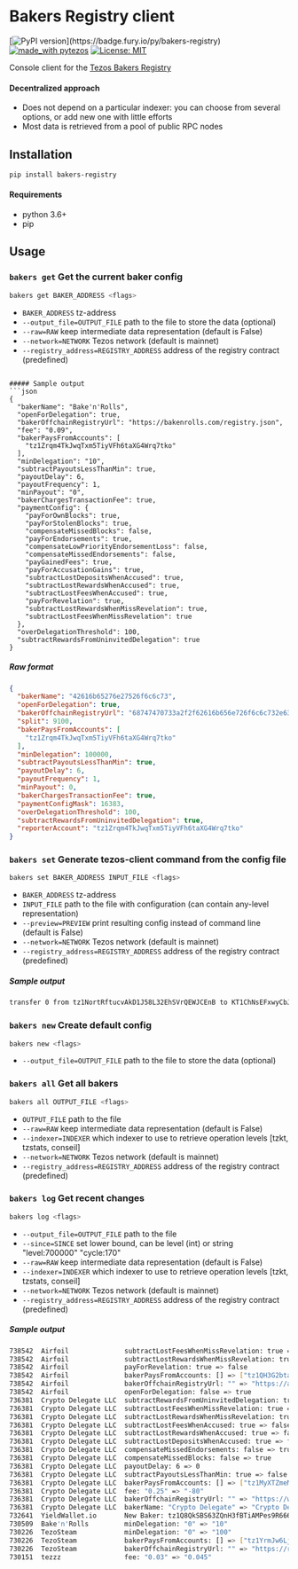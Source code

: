 # Bakers Registry client

[![PyPI version](https://badge.fury.io/py/bakers-registry.svg?)](https://badge.fury.io/py/bakers-registry)
[![made_with pytezos](https://img.shields.io/badge/made_with-pytezos-blue.svg)](https://github.com/baking-bad/pytezos)
[![License: MIT](https://img.shields.io/badge/License-MIT-yellow.svg)](https://opensource.org/licenses/MIT)

Console client for the [Tezos Bakers Registry](https://tezit.github.io/baker-registry)

#### Decentralized approach
* Does not depend on a particular indexer: you can choose from several options, or add new one with little efforts
* Most data is retrieved from a pool of public RPC nodes

## Installation

```bash
pip install bakers-registry
```

#### Requirements
* python 3.6+
* pip

## Usage

### `bakers get` Get the current baker config

```bash
bakers get BAKER_ADDRESS <flags>
```

* `BAKER_ADDRESS`   tz-address
* `--output_file=OUTPUT_FILE`   path to the file to store the data (optional)
* `--raw=RAW`   keep intermediate data representation (default is False)
* `--network=NETWORK`   Tezos network (default is mainnet)
* `--registry_address=REGISTRY_ADDRESS` address of the registry contract (predefined)
```

##### Sample output
```json
{
  "bakerName": "Bake'n'Rolls",
  "openForDelegation": true,
  "bakerOffchainRegistryUrl": "https://bakenrolls.com/registry.json",
  "fee": "0.09",
  "bakerPaysFromAccounts": [
    "tz1Zrqm4TkJwqTxm5TiyVFh6taXG4Wrq7tko"
  ],
  "minDelegation": "10",
  "subtractPayoutsLessThanMin": true,
  "payoutDelay": 6,
  "payoutFrequency": 1,
  "minPayout": "0",
  "bakerChargesTransactionFee": true,
  "paymentConfig": {
    "payForOwnBlocks": true,
    "payForStolenBlocks": true,
    "compensateMissedBlocks": false,
    "payForEndorsements": true,
    "compensateLowPriorityEndorsementLoss": false,
    "compensateMissedEndorsements": false,
    "payGainedFees": true,
    "payForAccusationGains": true,
    "subtractLostDepositsWhenAccused": true,
    "subtractLostRewardsWhenAccused": true,
    "subtractLostFeesWhenAccused": true,
    "payForRevelation": true,
    "subtractLostRewardsWhenMissRevelation": true,
    "subtractLostFeesWhenMissRevelation": true
  },
  "overDelegationThreshold": 100,
  "subtractRewardsFromUninvitedDelegation": true
}
```

##### Raw format
```json
{
  "bakerName": "42616b65276e27526f6c6c73",
  "openForDelegation": true,
  "bakerOffchainRegistryUrl": "68747470733a2f2f62616b656e726f6c6c732e636f6d2f72656769737472792e6a736f6e",
  "split": 9100,
  "bakerPaysFromAccounts": [
    "tz1Zrqm4TkJwqTxm5TiyVFh6taXG4Wrq7tko"
  ],
  "minDelegation": 100000,
  "subtractPayoutsLessThanMin": true,
  "payoutDelay": 6,
  "payoutFrequency": 1,
  "minPayout": 0,
  "bakerChargesTransactionFee": true,
  "paymentConfigMask": 16383,
  "overDelegationThreshold": 100,
  "subtractRewardsFromUninvitedDelegation": true,
  "reporterAccount": "tz1Zrqm4TkJwqTxm5TiyVFh6taXG4Wrq7tko"
}

```

### `bakers set` Generate tezos-client command from the config file
```bash
bakers set BAKER_ADDRESS INPUT_FILE <flags>
```

* `BAKER_ADDRESS`   tz-address
* `INPUT_FILE`  path to the file with configuration (can contain any-level representation)
* `--preview=PREVIEW`   print resulting config instead of command line (default is False)
* `--network=NETWORK`   Tezos network (default is mainnet)
* `--registry_address=REGISTRY_ADDRESS` address of the registry contract (predefined)

##### Sample output

```bash
transfer 0 from tz1NortRftucvAkD1J58L32EhSVrQEWJCEnB to KT1ChNsEFxwyCbJyWGSL3KdjeXE28AY1Kaog --entrypoint 'set_data' --arg 'Pair "tz1NortRftucvAkD1J58L32EhSVrQEWJCEnB" (Pair (Some (Pair (Pair (Pair 0x42616b65276e27526f6c6c73 True) 0x68747470733a2f2f62616b656e726f6c6c732e636f6d2f72656769737472792e6a736f6e) (Pair (Pair 9100 { "tz1Zrqm4TkJwqTxm5TiyVFh6taXG4Wrq7tko" }) (Pair (Pair (Pair 100000 True) (Pair 6 (Pair 1 0))) (Pair (Pair True 16383) (Pair 100 True)))))) None)'
```

### `bakers new` Create default config

```bash
bakers new <flags>
```

* `--output_file=OUTPUT_FILE`   path to the file to store the data (optional)

### `bakers all` Get all bakers

```bash
bakers all OUTPUT_FILE <flags>
```

* `OUTPUT_FILE`   path to the file
* `--raw=RAW`   keep intermediate data representation (default is False)
* `--indexer=INDEXER`   which indexer to use to retrieve operation levels [tzkt, tzstats, conseil]
* `--network=NETWORK`   Tezos network (default is mainnet)
* `--registry_address=REGISTRY_ADDRESS` address of the registry contract (predefined)

### `bakers log` Get recent changes

```bash
bakers log <flags>
```

* `--output_file=OUTPUT_FILE`   path to the file
* `--since=SINCE`   set lower bound, can be level (int) or string "level:700000" "cycle:170"
* `--raw=RAW`   keep intermediate data representation (default is False)
* `--indexer=INDEXER`   which indexer to use to retrieve operation levels [tzkt, tzstats, conseil]
* `--network=NETWORK`   Tezos network (default is mainnet)
* `--registry_address=REGISTRY_ADDRESS` address of the registry contract (predefined)

##### Sample output

```bash
738542  Airfoil              subtractLostFeesWhenMissRevelation: true => false
738542  Airfoil              subtractLostRewardsWhenMissRevelation: true => false
738542  Airfoil              payForRevelation: true => false
738542  Airfoil              bakerPaysFromAccounts: [] => ["tz1QH3G2btaWc1vRLNsEfx2gHM7Ad81TeRit"]
738542  Airfoil              bakerOffchainRegistryUrl: "" => "https://airfoil.services/airfoil.json"
738542  Airfoil              openForDelegation: false => true
736381  Crypto Delegate LLC  subtractRewardsFromUninvitedDelegation: true => false
736381  Crypto Delegate LLC  subtractLostFeesWhenMissRevelation: true => false
736381  Crypto Delegate LLC  subtractLostRewardsWhenMissRevelation: true => false
736381  Crypto Delegate LLC  subtractLostFeesWhenAccused: true => false
736381  Crypto Delegate LLC  subtractLostRewardsWhenAccused: true => false
736381  Crypto Delegate LLC  subtractLostDepositsWhenAccused: true => false
736381  Crypto Delegate LLC  compensateMissedEndorsements: false => true
736381  Crypto Delegate LLC  compensateMissedBlocks: false => true
736381  Crypto Delegate LLC  payoutDelay: 6 => 0
736381  Crypto Delegate LLC  subtractPayoutsLessThanMin: true => false
736381  Crypto Delegate LLC  bakerPaysFromAccounts: [] => ["tz1MyXTZmeMCM4yFnrER9LNYDZ9t2rHYDvcH"]
736381  Crypto Delegate LLC  fee: "0.25" => "-80"
736381  Crypto Delegate LLC  bakerOffchainRegistryUrl: "" => "https://www.cryptodelegate.com/files/theme/CDReg.json"
736381  Crypto Delegate LLC  bakerName: "Crypto Delegate" => "Crypto Delegate LLC"
732641  YieldWallet.io       New Baker: tz1Q8QkSBS63ZQnH3fBTiAMPes9R666Rn6Sc
730509  Bake'n'Rolls         minDelegation: "0" => "10"
730226  TezoSteam            minDelegation: "0" => "100"
730226  TezoSteam            bakerPaysFromAccounts: [] => ["tz1YrmJw6Lje27gWqZ94gU9mNavEjkHu1xGc"]
730226  TezoSteam            bakerOffchainRegistryUrl: "" => "https://raw.githubusercontent.com/StakingTeam/TezoSteam/master/info/reg.json"
730151  tezzz                fee: "0.03" => "0.045"
```
